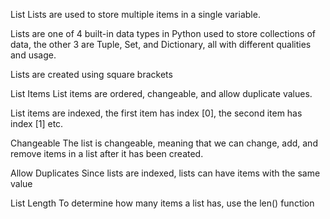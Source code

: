 List
Lists are used to store multiple items in a single variable.

Lists are one of 4 built-in data types in Python used to store collections of data, the other 3 are Tuple, Set, and Dictionary, all with different qualities and usage.

Lists are created using square brackets

List Items
List items are ordered, changeable, and allow duplicate values.

List items are indexed, the first item has index [0], the second item has index [1] etc.


Changeable
The list is changeable, meaning that we can change, add, and remove items in a list after it has been created.

Allow Duplicates
Since lists are indexed, lists can have items with the same value

List Length
To determine how many items a list has, use the len() function
